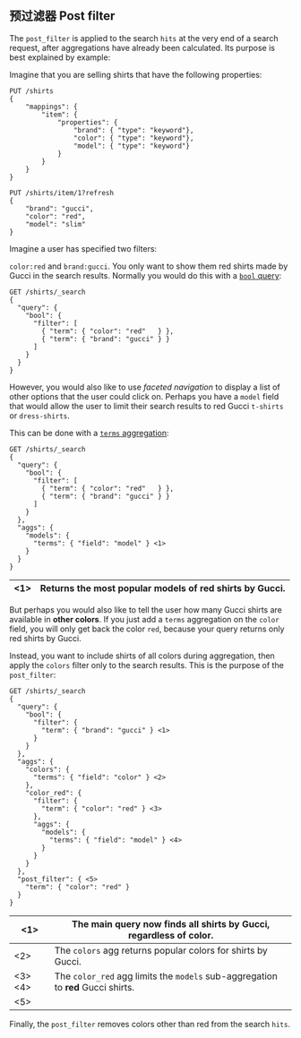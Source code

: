 ## 预过滤器 Post filter

The `post_filter` is applied to the search `hits` at the very end of a search request, after aggregations have already been calculated. Its purpose is best explained by example:

Imagine that you are selling shirts that have the following properties:
    
    
    PUT /shirts
    {
        "mappings": {
            "item": {
                "properties": {
                    "brand": { "type": "keyword"},
                    "color": { "type": "keyword"},
                    "model": { "type": "keyword"}
                }
            }
        }
    }
    
    PUT /shirts/item/1?refresh
    {
        "brand": "gucci",
        "color": "red",
        "model": "slim"
    }

Imagine a user has specified two filters:

`color:red` and `brand:gucci`. You only want to show them red shirts made by Gucci in the search results. Normally you would do this with a [`bool` query](query-dsl-bool-query.html):
    
    
    GET /shirts/_search
    {
      "query": {
        "bool": {
          "filter": [
            { "term": { "color": "red"   } },
            { "term": { "brand": "gucci" } }
          ]
        }
      }
    }

However, you would also like to use _faceted navigation_ to display a list of other options that the user could click on. Perhaps you have a `model` field that would allow the user to limit their search results to red Gucci `t-shirts` or `dress-shirts`.

This can be done with a [`terms` aggregation](search-aggregations-bucket-terms-aggregation.html):
    
    
    GET /shirts/_search
    {
      "query": {
        "bool": {
          "filter": [
            { "term": { "color": "red"   } },
            { "term": { "brand": "gucci" } }
          ]
        }
      },
      "aggs": {
        "models": {
          "terms": { "field": "model" } <1>
        }
      }
    }

<1>| Returns the most popular models of red shirts by Gucci.     
---|---  
  
But perhaps you would also like to tell the user how many Gucci shirts are available in **other colors**. If you just add a `terms` aggregation on the `color` field, you will only get back the color `red`, because your query returns only red shirts by Gucci.

Instead, you want to include shirts of all colors during aggregation, then apply the `colors` filter only to the search results. This is the purpose of the `post_filter`:
    
    
    GET /shirts/_search
    {
      "query": {
        "bool": {
          "filter": {
            "term": { "brand": "gucci" } <1>
          }
        }
      },
      "aggs": {
        "colors": {
          "terms": { "field": "color" } <2>
        },
        "color_red": {
          "filter": {
            "term": { "color": "red" } <3>
          },
          "aggs": {
            "models": {
              "terms": { "field": "model" } <4>
            }
          }
        }
      },
      "post_filter": { <5>
        "term": { "color": "red" }
      }
    }

<1>| The main query now finds all shirts by Gucci, regardless of color.     
---|---    
<2>| The `colors` agg returns popular colors for shirts by Gucci.     
<3> <4>| The `color_red` agg limits the `models` sub-aggregation to **red** Gucci shirts.     
<5>| 
Finally, the `post_filter` removes colors other than red from the search `hits`. 
